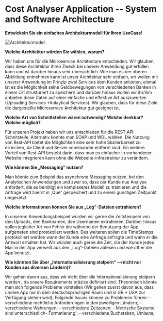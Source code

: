 # Cost Analyser Application -- System and Software Architecture




**Entwickeln Sie ein einfaches Architekturmodell für Ihren UseCase!**


![Architekturmodell](/cost-analyzer-ilv/images/Architektur_Modell.png)


**Welche Architektur würden Sie wählen, warum?**

Wir haben uns für die Microservice Architecture entschieden. Wir glauben, dass diese Architektur ihren Zweck bei unserer Anwendung gut erfüllen kann und ist darüber hinaus sehr übersichtlich. Wie man es der oberen Abbildung entnehmen kann ist unser Architektur sehr einfach, wir wollen mit unserer Anwendung im Prinzip zwei Services dem Kunden anbieten, einmal ist es die Möglichkeit seine Geldbewegungen von verschiedenen Banken in einem Ort strukturiert zu speichern und darüber hinaus wollen wir ihr/ihm anbieten diese Daten auf einer einfache und effektive Art auszuwerten (Uploading Services +Anlaytical Services). Wir glauben, dass für diese Ziele die dargestellte Microservice Architektur gut geeignet ist.

**Welche Art von Schnittstellen wären notwendig? Welche denkbar? Welche möglich?**

Für unseren Projekt haben wir uns entschieden für die REST API Schnitstelle. Alternativ könnte man SOAP und WDL wählen. Die Nutzung von Rest-API bietet die Möglichkeit eine sehr hohe Skalierbarkeit zu erreichen, da Client und Server voneinander entfernt sind.  Ein weitere Vorteil von Rest-API besteht darin, dass man es einfacher in vorhandener Website integrieren kann ohne die Webseite-Infrastruktur zu verändern.  


**Wie können Sie „Messaging" nutzen?**

Man könnte zum Beispiel das asynchrone Messaging nutzen, bei den Analytischen Anwendungen und zwar so, dass der Kunde nue Analyse anfordert, die es benötigt ein komplexeres Modell zu trainieren und die Anfrage wird zuerst in „Que“ gespeichert und zu einem günstigen Zeitpunkt umgesetzt. 


**Welche Informationen können Sie aus „Log"-Dateien extrahieren?**

In unserem Anwendungsbeispiel würden wir gerne die Zeitstempeln von den Uploads, den Banknamen, den Usernamen extrahieren. Darüber hinaus sollen jeglicher Art von Fehler die während der Benutzung der App aufgetreten sind protokoliert werden. Des weiteren sollen die TimeStamps protokolliert werden wann der Kunde eine Anfrage anfragte und wann er die Antwort erhalten hat. Wir würden auch gerne die Zeit, die der Kunde jedes Mail in der App verweilt aus den „Log“-Dateien ablesen und wie oft er die App benutzt. 


**Wie könnten Sie über „Internationalisierung stolpern" --(nicht nur Kunden aus diversen Ländern)?**

Wir gehen davon aus, dass wir nicht über die Internationalisierung stolpern werden , da unsere Requirements präzise definiert sind.
Theoretisch könnte man sich folgende Probleme vorstellen (Wir gehen zuerst davon aus, dass unsere App nur in dem deutschsprachigen Raum und in GB + USA zur Verfügung stehen wird);
Folgende Issues können zu Problemen führen:
	- verschiedene rechtliche Anforderungen in den jeweiligen Ländern;
	- verschiedene Währungen;
	-  verschiedene Zeitzonen; 
	- Metrische Systeme sind unterschiedlich- Formatierung!;
	- verschiedene Buchstaben, Umlaute;

